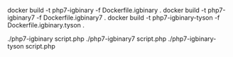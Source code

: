 docker build -t php7-igbinary -f Dockerfile.igbinary .
docker build -t php7-igbinary7 -f Dockerfile.igbinary7 .
docker build -t php7-igbinary-tyson -f Dockerfile.igbinary.tyson .

./php7-igbinary script.php
./php7-igbinary7 script.php
./php7-igbinary-tyson script.php
